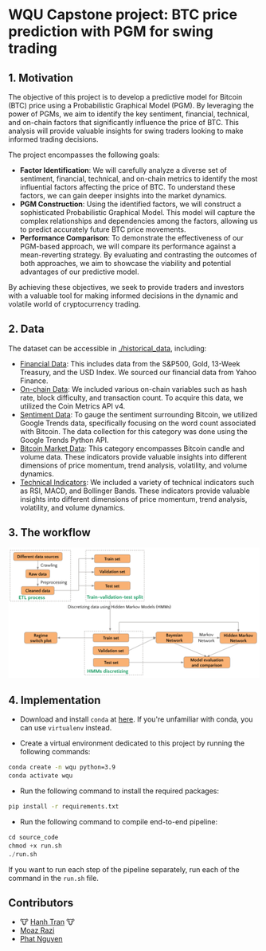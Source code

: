 # WQU Capstone project: BTC price prediction with PGM for swing trading

## 1. Motivation

The objective of this project is to develop a predictive model for Bitcoin (BTC) price using a Probabilistic Graphical Model (PGM). By leveraging the power of PGMs, we aim to identify the key sentiment, financial, technical, and on-chain factors that significantly influence the price of BTC. This analysis will provide valuable insights for swing traders looking to make informed trading decisions.

The project encompasses the following goals:

- **Factor Identification**: We will carefully analyze a diverse set of sentiment, financial, technical, and on-chain metrics to identify the most influential factors affecting the price of BTC. To understand these factors, we can gain deeper insights into the market dynamics.
- **PGM Construction**: Using the identified factors, we will construct a sophisticated Probabilistic Graphical Model. This model will capture the complex relationships and dependencies among the factors, allowing us to predict accurately future BTC price movements.
- **Performance Comparison**: To demonstrate the effectiveness of our PGM-based approach, we will compare its performance against a mean-reverting strategy. By evaluating and contrasting the outcomes of both approaches, we aim to showcase the viability and potential advantages of our predictive model.

By achieving these objectives, we seek to provide traders and investors with a valuable tool for making informed decisions in the dynamic and volatile world of cryptocurrency trading.

## 2. Data

The dataset can be accessible in [./historical_data](./historical_data/), including:

- [Financial Data](./historical_data/financial_data.csv): This includes data from the S&P500, Gold, 13-Week Treasury, and the USD Index. We sourced our financial data from Yahoo Finance.
- [On-chain Data](./historical_data/btc_onchain_data.csv): We included various on-chain variables such as hash rate, block difficulty, and transaction count. To acquire this data, we utilized the Coin Metrics API v4.
- [Sẹntiment Data](./historical_data/google_trend.csv): To gauge the sentiment surrounding Bitcoin, we utilized Google Trends data, specifically focusing on the word count associated with Bitcoin. The data collection for this category was done using the Google Trends Python API.
- [Bitcoin Market Data](./historical_data/btc_ohlcv.csv): This category encompasses Bitcoin candle and volume data. These indicators provide valuable insights into different dimensions of price momentum, trend analysis, volatility, and volume dynamics.
- [Technical Indicators](./preprocessed_data/preprocessed_data.csv): We included a variety of technical indicators such as RSI, MACD, and Bollinger Bands. These indicators provide valuable insights into different dimensions of price momentum, trend analysis, volatility, and volume dynamics.

## 3. The workflow

![workflow](./architecture/workflow.png)

## 4. Implementation

- Download and install `conda` at [here](https://www.anaconda.com/download). If you're unfamiliar with conda, you can use `virtualenv` instead.

- Create a virtual environment dedicated to this project by running the following commands:

```bash
conda create -n wqu python=3.9
conda activate wqu
```

- Run the following command to install the required packages:

```bash
pip install -r requirements.txt
```

- Run the following command to compile end-to-end pipeline:

```python
cd source_code
chmod +x run.sh
./run.sh
```

If you want to run each step of the pipeline separately, run each of the command in the `run.sh` file.

## Contributors

- 🐮 [Hanh Tran](https://github.com/honghanhh) 🐮
- [Moaz Razi ](https://github.com/moazrazi)
- [Phat Nguyen](https://github.com/fattiekakes)
